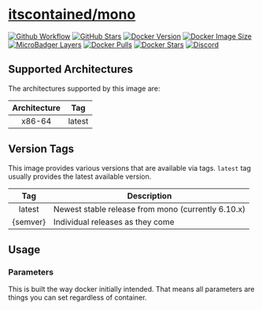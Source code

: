 # [itscontained/mono](https://github.com/itscontained/mono)
[![Github Workflow](https://img.shields.io/github/workflow/status/itscontained/mono/Check%20and%20Push?labelColor=555555&logoColor=ffffff&style=for-the-badge&logo=github)](https://github.com/itscontained/mono/actions?query=workflow%3A%22Check+and+Push%22)
[![GitHub Stars](https://img.shields.io/github/stars/itscontained/mono.svg?color=00E5D2&labelColor=555555&logoColor=ffffff&style=for-the-badge&logo=github)](https://github.com/itscontained/mono)
[![Docker Version](https://img.shields.io/docker/v/itscontained/mono.svg?sort=semver&color=00E5D2&labelColor=555555&logoColor=ffffff&style=for-the-badge&logo=docker)](https://hub.docker.com/r/itscontained/mono/tags)
[![Docker Image Size](https://img.shields.io/docker/image-size/itscontained/mono.svg?sort=semver&color=00E5D2&labelColor=555555&logoColor=ffffff&style=for-the-badge&logo=docker)](https://hub.docker.com/r/itscontained/mono/tags)
[![MicroBadger Layers](https://img.shields.io/microbadger/layers/itscontained/mono.svg?color=00E5D2&labelColor=555555&logoColor=ffffff&style=for-the-badge&logo=docker)](https://microbadger.com/images/itscontained/mono)
[![Docker Pulls](https://img.shields.io/docker/pulls/itscontained/mono.svg?color=00E5D2&labelColor=555555&logoColor=ffffff&style=for-the-badge&label=pulls&logo=docker)](https://hub.docker.com/r/itscontained/mono)
[![Docker Stars](https://img.shields.io/docker/stars/itscontained/mono.svg?color=00E5D2&labelColor=555555&logoColor=ffffff&style=for-the-badge&label=stars&logo=docker)](https://hub.docker.com/r/itscontained/mono)
[![Discord](https://img.shields.io/discord/734273194818535474?color=00E5D2&labelColor=555555&logoColor=ffffff&style=for-the-badge&label=discord&logo=discord)](https://discord.gg/eT6crpT)

## Supported Architectures
The architectures supported by this image are:

| Architecture | Tag |
| :----: | --- |
| x86-64 | latest |

## Version Tags

This image provides various versions that are available via tags. `latest` tag usually provides the latest available version.

| Tag | Description |
| :----: | --- |
| latest | Newest stable release from mono (currently 6.10.x) |
| {semver} | Individual releases as they come |

## Usage
### Parameters
This is built the way docker initially intended. That means all parameters are things you can set regardless of container.